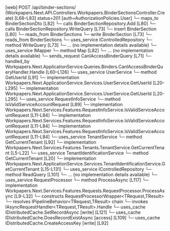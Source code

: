 [web] POST /api/binder-sections/  (Workpapers.Next.API.Controllers.Workpapers.BinderSectionsController.Create)  [L68–L83] status=201 [auth=AuthorizationPolicies.User]
  └─ maps_to BinderSectionDto [L82]
  └─ calls BinderSectionRepository.Add [L80]
  └─ calls BinderSectionRepository.WriteQuery [L73]
  └─ insert BinderSection [L80]
    └─ reads_from BinderSections
  └─ write BinderSection [L73]
    └─ reads_from BinderSections
  └─ uses_service IControlledRepository<BinderSection>
    └─ method WriteQuery [L73]
      └─ ... (no implementation details available)
  └─ uses_service IMapper
    └─ method Map [L82]
      └─ ... (no implementation details available)
  └─ sends_request CanIAccessBinderQuery [L71]
    └─ handled_by Workpapers.Next.ApplicationService.Queries.Binders.CanIAccessBinderQueryHandler.Handle [L60–L126]
      └─ uses_service UserService
        └─ method GetUserId [L91]
          └─ implementation Workpapers.Next.ApplicationService.Services.UserService.GetUserId [L20-L295]
          └─ implementation Workpapers.Next.ApplicationService.Services.UserService.GetUserId [L20-L295]
      └─ uses_service RequestInfoService
        └─ method IsValidServiceAccountRequest [L89]
          └─ implementation Workpapers.Next.Services.Features.RequestInfoService.IsValidServiceAccountRequest [L11-L84]
          └─ implementation Workpapers.Next.Services.Features.RequestInfoService.IsValidServiceAccountRequest [L11-L84]
          └─ implementation Workpapers.Next.Services.Features.RequestInfoService.IsValidServiceAccountRequest [L11-L84]
      └─ uses_service TenantService
        └─ method GetCurrentTenant [L92]
          └─ implementation Workpapers.Next.Services.Features.Tenants.TenantService.GetCurrentTenant [L5-L22]
            └─ uses_service TenantIdentificationService
              └─ method GetCurrentTenant [L20]
                └─ implementation Workpapers.Next.ApplicationService.Services.TenantIdentificationService.GetCurrentTenant [L15-L131]
      └─ uses_service IControlledRepository<Binder>
        └─ method ReadQuery [L101]
          └─ ... (no implementation details available)
      └─ uses_service RequestProcessor
        └─ method ProcessAsync [L117]
          └─ implementation Workpapers.Next.Services.Features.Requests.RequestProcessor.ProcessAsync [L9-L32]
            └─ constructs RequestProcessorWrapper<TRequest,TResult>
            └─ resolves IPipelineBehavior<TRequest,TResult> chain
            └─ invokes IAsyncRequestHandler<TRequest,TResult>.Handle
      └─ uses_cache IDistributedCache.SetRecordAsync [write] [L121]
      └─ uses_cache IDistributedCache.DoesRecordExistAsync [access] [L109]
      └─ uses_cache IDistributedCache.CreateAccessKey [write] [L92]

